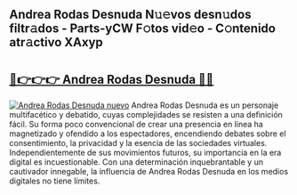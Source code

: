 ## Andrea Rodas Desnuda N𝚞𝚎vos desn𝚞dos filtr𝚊dos - Parts-yCW F𝚘tos vid𝚎o - C𝚘ntenido atr𝚊ctivo XAxyp

# <h2><a href="http://mb5rdr.tromn.icu/?c=Andrea+Rodas+Desnuda">🔗👉👉👉 Andrea Rodas Desnuda 🔗🔗</a></h2>

[![Andrea Rodas Desnuda nuevo](https://i.imgur.com/pEAQMta.gif)](http://mb5rdr.tromn.icu/?c=Andrea+Rodas+Desnuda)
Andrea Rodas Desnuda es un personaje multifacético y debatido, cuyas complejidades se resisten a una definición fácil.  Su forma poco convencional de crear una presencia en línea ha magnetizado y ofendido a los espectadores, encendiendo debates sobre el consentimiento, la privacidad y la esencia de las sociedades virtuales. Independientemente de sus movimientos futuros, su importancia en la era digital es incuestionable. Con una determinación inquebrantable y un cautivador innegable, la influencia de Andrea Rodas Desnuda en los medios digitales no tiene límites.
